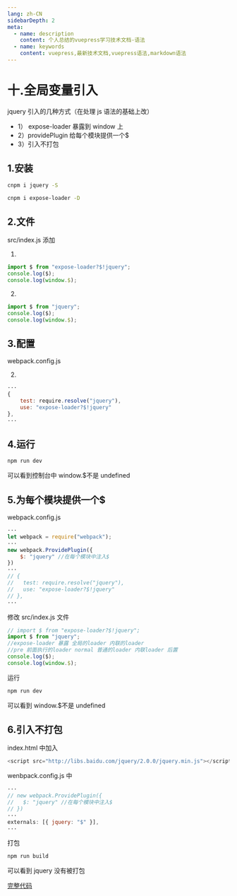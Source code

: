 ```yaml
---
lang: zh-CN
sidebarDepth: 2
meta:
  - name: description
    content: 个人总结的vuepress学习技术文档-语法
  - name: keywords
    content: vuepress,最新技术文档,vuepress语法,markdown语法
---
```


# 十.全局变量引入

jquery 引入的几种方式（在处理 js 语法的基础上改）

- 1） expose-loader 暴露到 window 上
- 2）providePlugin 给每个模块提供一个\$
- 3）引入不打包

## 1.安装

```bash
cnpm i jquery -S
```

```bash
cnpm i expose-loader -D
```

## 2.文件

src/index.js 添加

1)

```js
import $ from "expose-loader?$!jquery";
console.log($);
console.log(window.$);
```

2)

```js
import $ from "jquery";
console.log($);
console.log(window.$);
```

## 3.配置

webpack.config.js

2)

```js
···
{
    test: require.resolve("jquery"),
    use: "expose-loader?$!jquery"
},
···
```

## 4.运行

```bash
npm run dev
```

可以看到控制台中 window.\$不是 undefined

## 5.为每个模块提供一个\$

webpack.config.js

```js
···
let webpack = require("webpack");
···
new webpack.ProvidePlugin({
    $: "jquery" //在每个模块中注入$
})
···
// {
//   test: require.resolve("jquery"),
//   use: "expose-loader?$!jquery"
// },
···
```

修改 src/index.js 文件

```js
// import $ from "expose-loader?$!jquery";
import $ from "jquery";
//expose-loader 暴露 全局的loader 内联的loader
//pre 前面执行的loader normal 普通的loader 内联loader 后置
console.log($);
console.log(window.$);
```

运行

```bash
npm run dev
```

可以看到 window.\$不是 undefined

## 6.引入不打包

index.html 中加入

```js
<script src="http://libs.baidu.com/jquery/2.0.0/jquery.min.js"></script>
```

wenbpack.config.js 中

```js
···
// new webpack.ProvidePlugin({
//   $: "jquery" //在每个模块中注入$
// })
···
externals: [{ jquery: "$" }],
···
```

打包

```bash
npm run build
```

可以看到 jquery 没有被打包

[完整代码](https://github.com/zhoubichuan/frontend-note/tree/master/3.dev/3.scaffolding/1.webpack/1.base/8.global)
